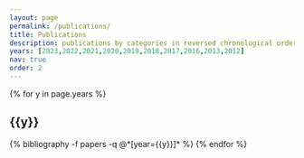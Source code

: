 ```yaml
---
layout: page
permalink: /publications/
title: Publications
description: publications by categories in reversed chronological order. generated by jekyll-scholar.
years: [2023,2022,2021,2020,2019,2018,2017,2016,2013,2012]
nav: true
order: 2
---
```


<div class="publications">

{% for y in page.years %}
  <h2 class="year">{{y}}</h2>
  {% bibliography -f papers -q @*[year={{y}}]* %}
{% endfor %}

</div>
